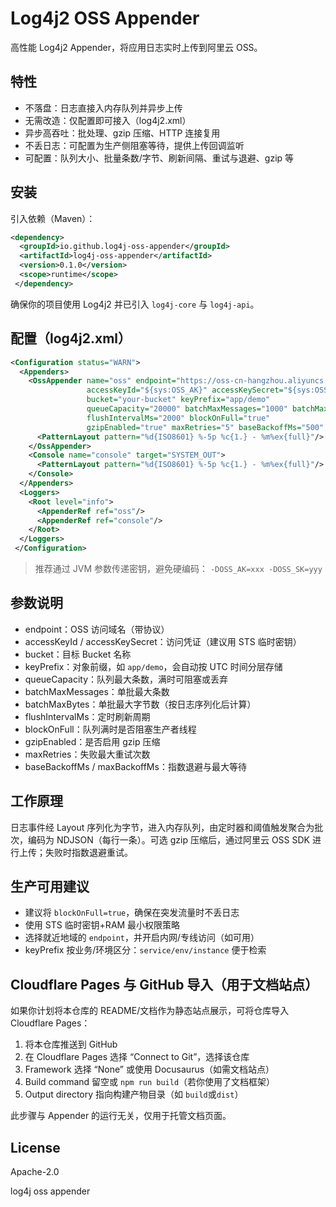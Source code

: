 # Log4j2 OSS Appender

高性能 Log4j2 Appender，将应用日志实时上传到阿里云 OSS。

## 特性

- 不落盘：日志直接入内存队列并异步上传
- 无需改造：仅配置即可接入（log4j2.xml）
- 异步高吞吐：批处理、gzip 压缩、HTTP 连接复用
- 不丢日志：可配置为生产侧阻塞等待，提供上传回调监听
- 可配置：队列大小、批量条数/字节、刷新间隔、重试与退避、gzip 等

## 安装

引入依赖（Maven）：

```xml
<dependency>
  <groupId>io.github.log4j-oss-appender</groupId>
  <artifactId>log4j-oss-appender</artifactId>
  <version>0.1.0</version>
  <scope>runtime</scope>
 </dependency>
```

确保你的项目使用 Log4j2 并已引入 `log4j-core` 与 `log4j-api`。

## 配置（log4j2.xml）

```xml
<Configuration status="WARN">
  <Appenders>
    <OssAppender name="oss" endpoint="https://oss-cn-hangzhou.aliyuncs.com"
                 accessKeyId="${sys:OSS_AK}" accessKeySecret="${sys:OSS_SK}"
                 bucket="your-bucket" keyPrefix="app/demo"
                 queueCapacity="20000" batchMaxMessages="1000" batchMaxBytes="524288"
                 flushIntervalMs="2000" blockOnFull="true"
                 gzipEnabled="true" maxRetries="5" baseBackoffMs="500" maxBackoffMs="10000">
      <PatternLayout pattern="%d{ISO8601} %-5p %c{1.} - %m%ex{full}"/>
    </OssAppender>
    <Console name="console" target="SYSTEM_OUT">
      <PatternLayout pattern="%d{ISO8601} %-5p %c{1.} - %m%ex{full}"/>
    </Console>
  </Appenders>
  <Loggers>
    <Root level="info">
      <AppenderRef ref="oss"/>
      <AppenderRef ref="console"/>
    </Root>
  </Loggers>
 </Configuration>
```

> 推荐通过 JVM 参数传递密钥，避免硬编码：
> `-DOSS_AK=xxx -DOSS_SK=yyy`

## 参数说明

- endpoint：OSS 访问域名（带协议）
- accessKeyId / accessKeySecret：访问凭证（建议用 STS 临时密钥）
- bucket：目标 Bucket 名称
- keyPrefix：对象前缀，如 `app/demo`，会自动按 UTC 时间分层存储
- queueCapacity：队列最大条数，满时可阻塞或丢弃
- batchMaxMessages：单批最大条数
- batchMaxBytes：单批最大字节数（按日志序列化后计算）
- flushIntervalMs：定时刷新周期
- blockOnFull：队列满时是否阻塞生产者线程
- gzipEnabled：是否启用 gzip 压缩
- maxRetries：失败最大重试次数
- baseBackoffMs / maxBackoffMs：指数退避与最大等待

## 工作原理

日志事件经 Layout 序列化为字节，进入内存队列，由定时器和阈值触发聚合为批次，编码为 NDJSON（每行一条）。可选 gzip 压缩后，通过阿里云 OSS SDK 进行上传；失败时指数退避重试。

## 生产可用建议

- 建议将 `blockOnFull=true`，确保在突发流量时不丢日志
- 使用 STS 临时密钥+RAM 最小权限策略
- 选择就近地域的 `endpoint`，并开启内网/专线访问（如可用）
- keyPrefix 按业务/环境区分：`service/env/instance` 便于检索

## Cloudflare Pages 与 GitHub 导入（用于文档站点）

如果你计划将本仓库的 README/文档作为静态站点展示，可将仓库导入 Cloudflare Pages：

1. 将本仓库推送到 GitHub
2. 在 Cloudflare Pages 选择 “Connect to Git”，选择该仓库
3. Framework 选择 “None” 或使用 Docusaurus（如需文档站点）
4. Build command 留空或 `npm run build`（若你使用了文档框架）
5. Output directory 指向构建产物目录（如 `build`或`dist`）

此步骤与 Appender 的运行无关，仅用于托管文档页面。

## License

Apache-2.0

log4j oss appender
